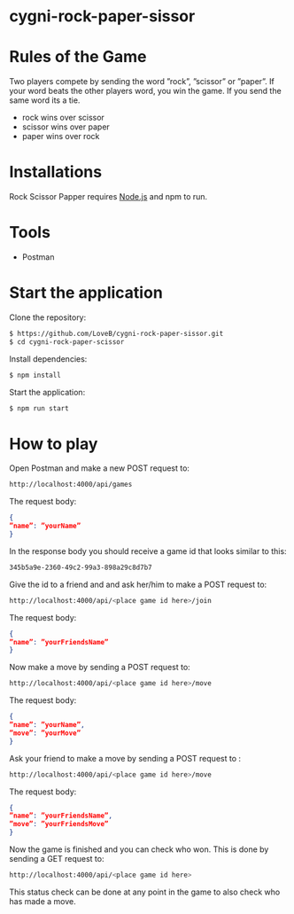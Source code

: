 # cygni-rock-paper-sissor


# Rules of the Game
Two players compete by sending the word ”rock”, ”scissor” or ”paper”. If your word beats the other players word, you win the game. If you send the same word its a tie.
- rock wins over scissor
- scissor wins over paper
- paper wins over rock

# Installations

Rock Scissor Papper requires [Node.js](https://nodejs.org/) and npm to run.

# Tools
  - Postman

 # Start the application
Clone the repository:
```sh
$ https://github.com/LoveB/cygni-rock-paper-sissor.git
$ cd cygni-rock-paper-scissor
```
Install dependencies:
```sh
$ npm install
```
Start the application:
```sh
$ npm run start
```

# How to play

Open Postman and make a new POST request to:
```sh
http://localhost:4000/api/games
```
The request body:
```json
{ 
”name”: ”yourName” 
}
```
In the response body you should receive a game id that looks similar to this:
```sh
345b5a9e-2360-49c2-99a3-898a29c8d7b7
```
Give the id to a friend and and ask her/him to make a POST request to:
```sh
http://localhost:4000/api/<place game id here>/join
```
The request body:
```json
{ 
”name”: ”yourFriendsName” 
}
```
Now make a move by sending a POST request to:
```sh
http://localhost:4000/api/<place game id here>/move
```
The request body:
```json
{
”name”: ”yourName”,
”move”: ”yourMove”
}
```
Ask your friend to make a move by sending a POST request to :
```sh
http://localhost:4000/api/<place game id here>/move
```
The request body:
```json
{
”name”: ”yourFriendsName”,
”move”: ”yourFriendsMove”
}
```
Now the game is finished and you can check who won. This is done by sending a GET request to:
```sh
http://localhost:4000/api/<place game id here>
```
This status check can be done at any point in the game to also check who has made a move.